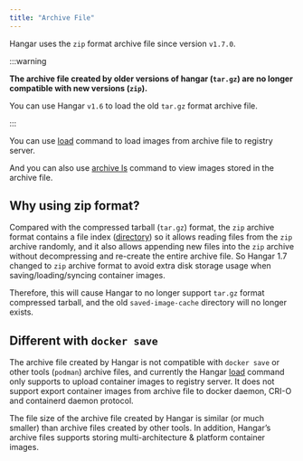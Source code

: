 ```yaml
---
title: "Archive File"
---
```


Hangar uses the `zip` format archive file since version `v1.7.0`.

:::warning

**The archive file created by older versions of hangar (`tar.gz`) are no longer compatible with new versions (`zip`).**

You can use Hangar `v1.6` to load the old `tar.gz` format archive file.

:::

You can use [load](/v1.7/load/load) command to load images from archive file to registry server.

And you can also use [archive ls](/v1.7/advanced/archive-ls) command to view images stored in the archive file.

## Why using zip format?

Compared with the compressed tarball (`tar.gz`) format, the `zip` archive format contains a file index ([directory](https://en.wikipedia.org/wiki/ZIP_(file_format)#Structure)) so it allows reading files from the `zip` archive randomly, and it also allows appending new files into the `zip` archive without decompressing and re-create the entire archive file. So Hangar 1.7 changed to `zip` archive format to avoid extra disk storage usage when saving/loading/syncing container images.

Therefore, this will cause Hangar to no longer support `tar.gz` format compressed tarball, and the old `saved-image-cache` directory will no longer exists.


## Different with `docker save`

The archive file created by Hangar is not compatible with `docker save` or other tools (`podman`) archive files,
and currently the Hangar [load](/v1.7/load/load) command only supports to upload container images to registry server.
It does not support export container images from archive file to docker daemon, CRI-O and containerd daemon protocol.

The file size of the archive file created by Hangar is similar (or much smaller) than archive files created by other tools.
In addition, Hangar’s archive files supports storing multi-architecture & platform container images.
